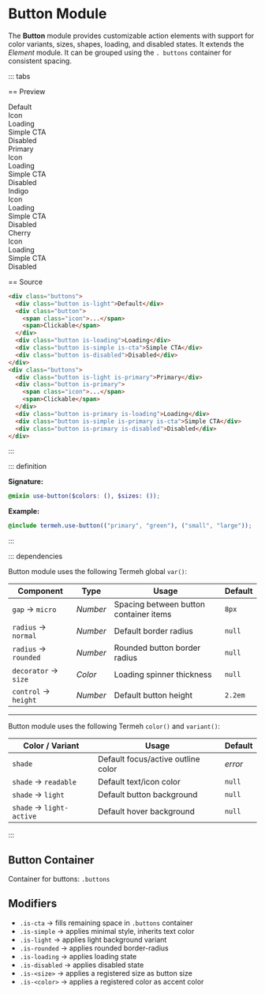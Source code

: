 # Button Module

The **Button** module provides customizable action elements with support for color variants, sizes, shapes, loading, and disabled states. It extends the _Element_ module. It can be grouped using the `. buttons` container for consistent spacing.

::: tabs

== Preview

<!-- markdownlint-disable MD033 -->
<Preview height="2rem">
  <div class="demo">
    <div class="buttons">
      <div class="button is-light">Default</div>
      <div class="button">
        <span class="icon">
          <!--@include: ../icon.svg-->
        </span>
        <span>Icon</span>
      </div>
      <div class="button is-loading">Loading</div>
      <div class="button is-simple is-cta">Simple CTA</div>
      <div class="button is-disabled">Disabled</div>
    </div>
  </div>
  <div class="demo">
    <div class="buttons">
      <div class="button is-light is-primary">Primary</div>
      <div class="button is-primary">
        <span class="icon">
          <!--@include: ../icon.svg-->
        </span>
        <span>Icon</span>
      </div>
      <div class="button is-primary is-loading">Loading</div>
      <div class="button is-simple is-primary is-cta">Simple CTA</div>
      <div class="button is-primary is-disabled">Disabled</div>
    </div>
  </div>
  <div class="demo">
    <div class="buttons">
      <div class="button is-light is-indigo">Indigo</div>
      <div class="button is-indigo">
        <span class="icon">
          <!--@include: ../icon.svg-->
        </span>
        <span>Icon</span>
      </div>
      <div class="button is-indigo is-loading">Loading</div>
      <div class="button is-simple is-indigo is-cta">Simple CTA</div>
      <div class="button is-indigo is-disabled">Disabled</div>
    </div>
  </div>
  <div class="demo">
    <div class="buttons">
      <div class="button is-light is-maroon is-rounded">Cherry</div>
      <div class="button is-maroon is-rounded">
        <span class="icon">
          <!--@include: ../icon.svg-->
        </span>
        <span>Icon</span>
      </div>
      <div class="button is-maroon is-rounded is-loading">Loading</div>
      <div class="button is-simple is-maroon is-rounded is-cta">Simple CTA</div>
      <div class="button is-maroon is-rounded is-disabled">Disabled</div>
    </div>
  </div>
</Preview>
<!-- markdownlint-enable MD033 -->

== Source

```html
<div class="buttons">
  <div class="button is-light">Default</div>
  <div class="button">
    <span class="icon">...</span>
    <span>Clickable</span>
  </div>
  <div class="button is-loading">Loading</div>
  <div class="button is-simple is-cta">Simple CTA</div>
  <div class="button is-disabled">Disabled</div>
</div>
<div class="buttons">
  <div class="button is-light is-primary">Primary</div>
  <div class="button is-primary">
    <span class="icon">...</span>
    <span>Clickable</span>
  </div>
  <div class="button is-primary is-loading">Loading</div>
  <div class="button is-simple is-primary is-cta">Simple CTA</div>
  <div class="button is-primary is-disabled">Disabled</div>
</div>
```

:::

::: definition

**Signature:**

```scss
@mixin use-button($colors: (), $sizes: ());
```

**Example:**

```scss
@include termeh.use-button(("primary", "green"), ("small", "large"));
```

:::

::: dependencies

Button module uses the following Termeh global `var()`:

| Component            | Type     | Usage                                  | Default |
| -------------------- | -------- | -------------------------------------- | ------- |
| `gap` → `micro`      | _Number_ | Spacing between button container items | `8px`   |
| `radius` → `normal`  | _Number_ | Default border radius                  | `null`  |
| `radius` → `rounded` | _Number_ | Rounded button border radius           | `null`  |
| `decorator` → `size` | _Color_  | Loading spinner thickness              | `null`  |
| `control` → `height` | _Number_ | Default button height                  | `2.2em` |

---

Button module uses the following Termeh `color()` and `variant()`:

| Color / Variant          | Usage                              | Default |
| ------------------------ | ---------------------------------- | ------- |
| `shade`                  | Default focus/active outline color | _error_ |
| `shade` → `readable`     | Default text/icon color            | `null`  |
| `shade` → `light`        | Default button background          | `null`  |
| `shade` → `light-active` | Default hover background           | `null`  |

:::

## Button Container

Container for buttons: `.buttons`

## Modifiers

- `.is-cta` → fills remaining space in `.buttons` container
- `.is-simple` → applies minimal style, inherits text color
- `.is-light` → applies light background variant
- `.is-rounded` → applies rounded border-radius
- `.is-loading` → applies loading state
- `.is-disabled` → applies disabled state
- `.is-<size>` → applies a registered size as button size
- `.is-<color>` → applies a registered color as accent color
